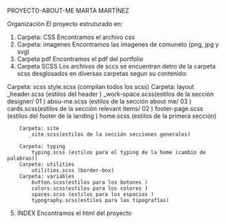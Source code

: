 PROYECTO-ABOUT-ME MARTA MARTÍNEZ

Organización
El proyecto estruturado en:

1) Carpeta: CSS
Encontramos el archivo css
2) Carpeta: imagenes
Encontramos las imagenes de comuneto (png, jpg y svg)
3) Carpeta pdf
Encontramos el pdf del portfolio 
4) Carpeta SCSS
Los archivos de sccs se encuentran detro de la carpeta scss desglosados en diversas carpetas segun su contenido:

Carpeta: scss
    style.scss (compilan todos los scss)
        Carpeta: layout
            _header.scss (estilos del header )
            _work-space.scss(estilos de la sección designer/ 01 )
            abou-me.scss (estilos de la sección about me/ 03 )
            cards.scss(estilos de la sección relevant items/ 02 )
            footer-page.scss (estilos del footer de la landing )
            home.scss (estilos de la primera sección)

        Carpeta: site
           _site.scss(estilos de la sección secciones generales)

        Carpeta: typing
            typing.scss (estilos para el typing de la home (cambio de palabras))
        Carpeta: utilities
            utilities.scss (border-box)
        Carpeta: variables
            button.scss(estilos para los botones )
            colors.scss(estilos para los colores )
            spaces.scss (estilos para los espacios )
            typography.scss(estilos para las tipografías)

5) INDEX
Encontramos el html del proyecto 


